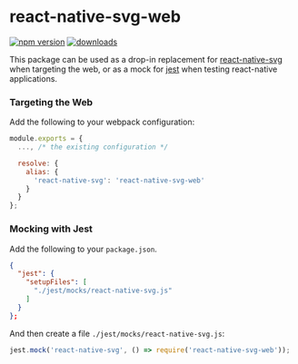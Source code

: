 # react-native-svg-web
[![npm version](https://badge.fury.io/js/react-native-svg-web.svg)](http://badge.fury.io/js/react-native-svg-web)
[![downloads](http://img.shields.io/npm/dm/react-native-svg-web.svg)](https://www.npmjs.com/package/react-native-svg-web)

This package can be used as a drop-in replacement for [react-native-svg](https://github.com/react-native-community/react-native-svg) when targeting the web, or as a mock for [jest](https://github.com/facebook/jest) when testing react-native applications.

### Targeting the Web

Add the following to your webpack configuration:

``` javascript
module.exports = {
  ..., /* the existing configuration */

  resolve: {
    alias: {
      'react-native-svg': 'react-native-svg-web'
    }
  }
};
```

### Mocking with Jest

Add the following to your `package.json`.

``` json
{
  "jest": {
    "setupFiles": [
      "./jest/mocks/react-native-svg.js"
    ]
  }
};
```

And then create a file `./jest/mocks/react-native-svg.js`:

``` javascript
jest.mock('react-native-svg', () => require('react-native-svg-web'));
```
